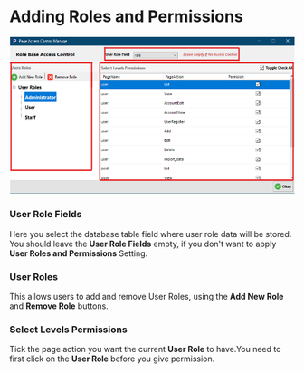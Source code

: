 # Adding Roles and Permissions

![](<../.gitbook/assets/Roles and Permission.png>)

### User Role Fields

Here you select the database table field where user role data will be stored. You should leave the **User Role Fields** empty, if you don't want to apply **User Roles and Permissions** Setting.



### User Roles

This allows users to add and remove User Roles, using the **Add New Role** and **Remove Role** buttons.



### Select Levels Permissions

Tick the page action you want the current **User Role** to have.You need to first click on the **User Role** before you give permission.

